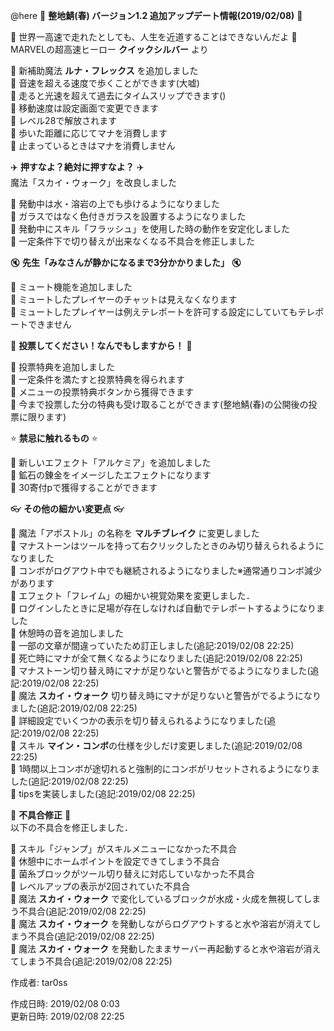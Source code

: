 @here 
:cherry_blossom:  **__整地鯖(春) バージョン1.2 追加アップデート情報(2019/02/08)__** :cherry_blossom:  



:shaved_ice: 世界一高速で走れたとしても、人生を近道することはできないんだよ :shaved_ice:   
MARVELの超高速ヒーロー **クイックシルバー** より  

:diamond_shape_with_a_dot_inside: 新補助魔法 **ルナ・フレックス** を追加しました  
:diamond_shape_with_a_dot_inside: 音速を超える速度で歩くことができます(大嘘)   
:diamond_shape_with_a_dot_inside: 走ると光速を超えて過去にタイムスリップできます()   
:diamond_shape_with_a_dot_inside: 移動速度は設定画面で変更できます   
:diamond_shape_with_a_dot_inside: レベル28で解放されます   
:diamond_shape_with_a_dot_inside: 歩いた距離に応じてマナを消費します   
:diamond_shape_with_a_dot_inside: 止まっているときはマナを消費しません   


:airplane: __**押すなよ？絶対に押すなよ？**__ :airplane:  
魔法「スカイ・ウォーク」を改良しました  

:diamond_shape_with_a_dot_inside: 発動中は水・溶岩の上でも歩けるようになりました    
:diamond_shape_with_a_dot_inside: ガラスではなく色付きガラスを設置するようになりました  
:diamond_shape_with_a_dot_inside: 発動中にスキル「フラッシュ」を使用した時の動作を安定化しました  
:diamond_shape_with_a_dot_inside: 一定条件下で切り替えが出来なくなる不具合を修正しました  


:mute: __**先生「みなさんが静かになるまで3分かかりました」**__ :mute:  

:diamond_shape_with_a_dot_inside: ミュート機能を追加しました  
:diamond_shape_with_a_dot_inside: ミュートしたプレイヤーのチャットは見えなくなります   
:diamond_shape_with_a_dot_inside: ミュートしたプレイヤーは例えテレポートを許可する設定にしていてもテレポートできません  


:apple: __**投票してください！なんでもしますから！**__ :apple: 

:diamond_shape_with_a_dot_inside: 投票特典を追加しました  
:diamond_shape_with_a_dot_inside: 一定条件を満たすと投票特典を得られます  
:diamond_shape_with_a_dot_inside: メニューの投票特典ボタンから獲得できます  
:diamond_shape_with_a_dot_inside: 今まで投票した分の特典も受け取ることができます(整地鯖(春)の公開後の投票に限ります)  


:star: __**禁忌に触れるもの**__ :star:   

:diamond_shape_with_a_dot_inside: 新しいエフェクト「アルケミア」を追加しました   
:diamond_shape_with_a_dot_inside: 鉱石の錬金をイメージしたエフェクトになります   
:diamond_shape_with_a_dot_inside: 30寄付pで獲得することができます   


:eyeglasses: **__その他の細かい変更点__** :eyeglasses:    

:diamond_shape_with_a_dot_inside: 魔法「アポストル」の名称を **マルチブレイク** に変更しました  
:diamond_shape_with_a_dot_inside: マナストーンはツールを持って右クリックしたときのみ切り替えられるようになりました  
:diamond_shape_with_a_dot_inside: コンボがログアウト中でも継続されるようになりました※通常通りコンボ減少があります  
:diamond_shape_with_a_dot_inside: エフェクト「フレイム」の細かい視覚効果を変更しました．  
:diamond_shape_with_a_dot_inside: ログインしたときに足場が存在しなければ自動でテレポートするようになりました  
:diamond_shape_with_a_dot_inside: 休憩時の音を追加しました  
:diamond_shape_with_a_dot_inside: 一部の文章が間違っていたため訂正しました(追記:2019/02/08 22:25)  
:diamond_shape_with_a_dot_inside: 死亡時にマナが全て無くなるようになりました(追記:2019/02/08 22:25)  
:diamond_shape_with_a_dot_inside: マナストーン切り替え時にマナが足りないと警告がでるようになりました(追記:2019/02/08 22:25)  
:diamond_shape_with_a_dot_inside: 魔法 **スカイ・ウォーク** 切り替え時にマナが足りないと警告がでるようになりました(追記:2019/02/08 22:25)   
:diamond_shape_with_a_dot_inside: 詳細設定でいくつかの表示を切り替えられるようになりました(追記:2019/02/08 22:25)  
:diamond_shape_with_a_dot_inside: スキル **マイン・コンボ**の仕様を少しだけ変更しました(追記:2019/02/08 22:25)  
:diamond_shape_with_a_dot_inside: 1時間以上コンボが途切れると強制的にコンボがリセットされるようになりました(追記:2019/02/08 22:25)  
:diamond_shape_with_a_dot_inside: tipsを実装しました(追記:2019/02/08 22:25)  



:bow: **__不具合修正__** :bow:   
以下の不具合を修正しました．  

:diamond_shape_with_a_dot_inside: スキル「ジャンプ」がスキルメニューになかった不具合  
:diamond_shape_with_a_dot_inside: 休憩中にホームポイントを設定できてしまう不具合  
:diamond_shape_with_a_dot_inside: 菌糸ブロックがツール切り替えに対応していなかった不具合  
:diamond_shape_with_a_dot_inside: レベルアップの表示が2回されていた不具合  
:diamond_shape_with_a_dot_inside: 魔法 **スカイ・ウォーク** で変化しているブロックが水成・火成を無視してしまう不具合(追記:2019/02/08 22:25)  
:diamond_shape_with_a_dot_inside: 魔法 **スカイ・ウォーク** を発動しながらログアウトすると水や溶岩が消えてしまう不具合(追記:2019/02/08 22:25)  
:diamond_shape_with_a_dot_inside: 魔法 **スカイ・ウォーク** を発動したままサーバー再起動すると水や溶岩が消えてしまう不具合(追記:2019/02/08 22:25)  



作成者: tar0ss  

作成日時: 2019/02/08 0:03  
更新日時: 2019/02/08 22:25